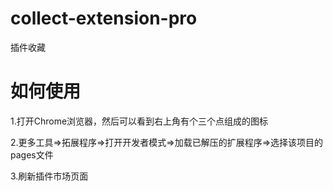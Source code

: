 # collect-extension-pro
插件收藏

# 如何使用

1.打开Chrome浏览器，然后可以看到右上角有个三个点组成的图标

2.更多工具=>拓展程序=>打开开发者模式=>加载已解压的扩展程序=>选择该项目的pages文件

3.刷新插件市场页面
    
